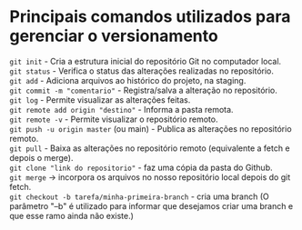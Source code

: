 # Principais comandos utilizados para gerenciar o versionamento <br>
`git init` - Cria a estrutura inicial do repositório Git no computador local.\
`git status` - Verifica o status das alterações realizadas no repositório.\
`git add` - Adiciona arquivos ao histórico do projeto, na staging.\
`git commit -m "comentario"` - Registra/salva a alteração no repositório.\
`git log` - Permite visualizar as alterações feitas.\
`git remote add origin "destino"` - Informa a pasta remota.\
`git remote -v` - Permite visualizar o repositório remoto.\
`git push -u origin master` (ou main) - Publica as alterações no repositório remoto.\
`git pull` - Baixa as alterações no repositório remoto (equivalente a fetch e depois o merge).\
`git clone "link do repositorio"` - faz uma cópia da pasta do Github.\
`git merge` -> incorpora os arquivos no nosso repositório local depois do git fetch.\
`git checkout -b tarefa/minha-primeira-branch` - cria uma branch (O parâmetro "–b" é utilizado para informar que desejamos criar uma branch e que esse ramo ainda não existe.)
